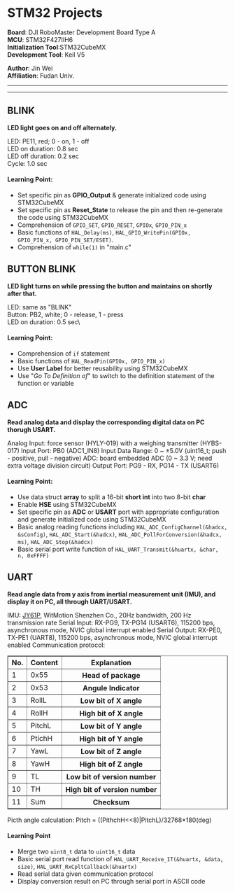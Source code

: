 # STM32 Projects 

**Board**: DJI RoboMaster Development Board Type A\
**MCU**: STM32F427IIH6\
**Initialization Tool**:STM32CubeMX\
**Development Tool**: Keil V5

**Author**: Jin Wei\
**Affiliation**: Fudan Univ.

- - -
- - -

## BLINK
**LED light goes on and off alternately.**

LED: PE11, red; 0 - on, 1 - off\
LED on duration: 0.8 sec\
LED off duration: 0.2 sec\
Cycle: 1.0 sec

#### Learning Point:
- Set specific pin as **GPIO_Output** & generate initialized code using STM32CubeMX
- Set specific pin as **Reset_State** to release the pin and then re-generate the code using STM32CubeMX
- Comprehension of ``GPIO_SET``, ``GPIO_RESET``, ``GPIOx``, ``GPIO_PIN_x``
- Basic functions of ``HAL_Delay(ms)``, ``HAL_GPIO_WritePin(GPIOx, GPIO_PIN_x, GPIO_PIN_SET/ESET)``.
- Comprehension of ``while(1)`` in "main.c"

## BUTTON BLINK
**LED light turns on while pressing the button and maintains on shortly after that.**

LED: same as "BLINK"\
Button: PB2, white; 0 - release, 1 - press\
LED on duration: 0.5 sec\

#### Learning Point:
- Comprehension of ``if`` statement
- Basic functions of ``HAL_ReadPin(GPIOx, GPIO_PIN_x)``
- Use **User Label** for better reusability using STM32CubeMX
- Use "*Go To Definition of*" to switch to the definition statement of the function or variable

## ADC
**Read analog data and display the corresponding digital data on PC thorugh USART.**

Analog Input: force sensor (HYLY-019) with a weighing transmitter (HYBS-017)
Input Port: PB0 (ADC1_IN8)
Input Data Range: 0 ~ ±5.0V (uint16_t; push - positive, pull - negative)
ADC: board embedded ADC (0 ~ 3.3 V; need extra voltage division circuit)
Output Port: PG9 - RX, PG14 - TX (USART6)

#### Learning Point:
- Use data struct **array** to split a 16-bit **short int** into two 8-bit **char**
- Enable **HSE** using STM32CubeMX
- Set specific pin as **ADC** or **USART** port with appropriate configuration and generate initialized code using STM32CubeMX
- Basic analog reading functions including ``HAL_ADC_ConfigChannel(&hadcx, &sConfig)``, ``HAL_ADC_Start(&hadcx)``, ``HAL_ADC_PollForConversion(&hadcx, ms)``, ``HAL_ADC_Stop(&hadcx)``
- Basic serial port write function of ``HAL_UART_Transmit(&huartx, &char, n, 0xFFFF)``

## UART
**Read angle data from y axis from inertial measurement unit (IMU), and display it on PC, all through UART/USART.**

IMU: [JY61P](http://www.wit-motion.cn/liuzhoumokuai/57.html), WitMotion Shenzhen Co., 20Hz bandwidth, 200 Hz transmission rate
Serial Input: RX-PG9, TX-PG14 (USART6), 115200 bps, asynchronous mode, NVIC global interrupt enabled
Serial Output: RX-PE0, TX-PE1 (UART8), 115200 bps, asynchronous mode, NVIC global interrupt enabled
Communication protocol: 

<table id="tfhover" class="tftable" border="1">
<tr><th>No.</th><th>Content</th><th>Explanation</th></tr>
<tr><td>1</td><td>0x55</td><th>Head of package</th></tr>
<tr><td>2</td><td>0x53</td><th>Angule Indicator</th></tr>
<tr><td>3</td><td>RollL</td><th>Low bit of X angle</th></tr>
<tr><td>4</td><td>RollH</td><th>High bit of X angle</th></tr>
<tr><td>5</td><td>PitchL</td><th>Low bit of Y angle</th></tr>
<tr><td>6</td><td>PtichH</td><th>High bit of Y angle</th></tr>
<tr><td>7</td><td>YawL</td><th>Low bit of Z angle</th></tr>
<tr><td>8</td><td>YawH</td><th>High bit of Z angle</th></tr>
<tr><td>9</td><td>TL</td><th>Low bit of version number</th></tr>
<tr><td>10</td><td>TH</td><th>High bit of version number</th></tr>
<tr><td>11</td><td>Sum</td><th>Checksum</th></tr>
</table>

Picth angle calculation: Pitch = ((PithchH<<8)|PitchL)/32768*180(deg)

#### Learning Point
- Merge two ``uint8_t`` data to ``uint16_t`` data
- Basic serial port read function of ``HAL_UART_Receive_IT(&huartx, &data, size)``, ``HAL_UART_RxCpltCallback(&huartx)``
- Read serial data given communication protocol
- Display conversion result on PC through serial port in ASCII code